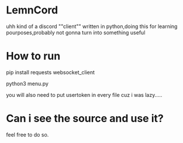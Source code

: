 # LemnCord
uhh kind of a discord ""client"" written in python,doing this for learning pourposes,probably not gonna turn into something useful

# How to run
pip install requests websocket_client

python3 menu.py

you will also need to put usertoken in every file cuz i was lazy.....

# Can i see the source and use it?
feel free to do so.
